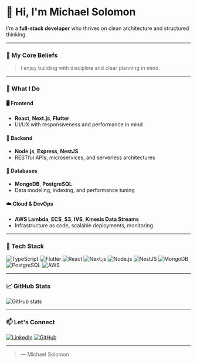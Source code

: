 # 👋 Hi, I'm Michael Solomon

I'm a **full-stack developer** who thrives on clean architecture and structured thinking.

---

### 🧠 My Core Beliefs
> I enjoy building with discipline and clear planning in mind.

---

### 💼 What I Do

#### 🖥️ Frontend
- **React**, **Next.js**, **Flutter**
- UI/UX with responsiveness and performance in mind

#### 🧠 Backend
- **Node.js**, **Express**, **NestJS**
- RESTful APIs, microservices, and serverless architectures

#### 💾 Databases
- **MongoDB**, **PostgreSQL**
- Data modeling, indexing, and performance tuning

#### ☁️ Cloud & DevOps
- **AWS Lambda**, **ECS**, **S3**, **IVS**, **Kinesis Data Streams**
- Infrastructure as code, scalable deployments, monitoring

---

### 🧰 Tech Stack
![TypeScript](https://img.shields.io/badge/-TypeScript-3178c6?style=flat-square&logo=typescript)
![Flutter](https://img.shields.io/badge/-Flutter-02569B?style=flat-square&logo=flutter)
![React](https://img.shields.io/badge/-React-61DAFB?style=flat-square&logo=react)
![Next.js](https://img.shields.io/badge/-Next.js-000?style=flat-square&logo=next.js)
![Node.js](https://img.shields.io/badge/-Node.js-339933?style=flat-square&logo=node.js)
![NestJS](https://img.shields.io/badge/-NestJS-e0234e?style=flat-square&logo=nestjs)
![MongoDB](https://img.shields.io/badge/-MongoDB-47A248?style=flat-square&logo=mongodb)
![PostgreSQL](https://img.shields.io/badge/-PostgreSQL-336791?style=flat-square&logo=postgresql)
![AWS](https://img.shields.io/badge/-AWS-232F3E?style=flat-square&logo=amazonaws)

---

### 📈 GitHub Stats
![GitHub stats](https://github-readme-stats.vercel.app/api?username=michael-solomon-keffa&show_icons=true&hide_border=true&theme=radical)

---

### 📫 Let's Connect
[![LinkedIn](https://img.shields.io/badge/-LinkedIn-0077B5?style=flat-square&logo=linkedin&logoColor=white)](https://www.linkedin.com/in/michaelskeffa)
[![GitHub](https://img.shields.io/badge/-GitHub-181717?style=flat-square&logo=github)](https://github.com/michael-solomon-keffa)

---

> — Michael Solomon
